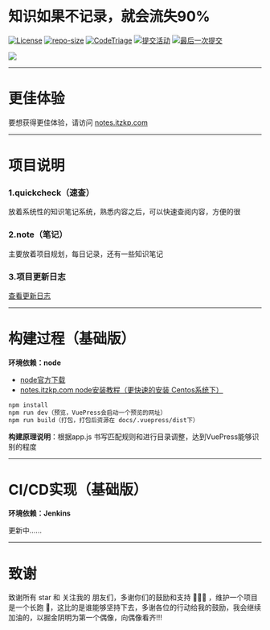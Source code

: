 # 知识如果不记录，就会流失90%

[![License](https://img.shields.io/github/license/zhukunpenglinyutong/notes.svg)](LICENSE)
[![repo-size](https://img.shields.io/github/repo-size/zhukunpenglinyutong/notes.svg)](repo-size)
[![CodeTriage](https://www.codetriage.com/zhukunpenglinyutong/notes/badges/users.svg)](CodeTriage)
[![提交活动](https://img.shields.io/github/commit-activity/m/zhukunpenglinyutong/notes.svg)](提交活动)
[![最后一次提交](https://img.shields.io/github/last-commit/zhukunpenglinyutong/notes.svg)](最后一次提交)

<img src="https://ss0.bdstatic.com/94oJfD_bAAcT8t7mm9GUKT-xh_/timg?image&quality=100&size=b4000_4000&sec=1559637808&di=b2b7de8007a8e1c5e3ea07f3b2ae0192&src=http://5b0988e595225.cdn.sohucs.com/images/20171230/a540bdf43bdc49828f40a8a0e50ae762.jpeg" />

---

# 更佳体验

要想获得更佳体验，请访问 [notes.itzkp.com](https://notes.itzkp.com)

---

# 项目说明

### 1.quickcheck（速查）

放着系统性的知识笔记系统，熟悉内容之后，可以快速查阅内容，方便的很

### 2.note（笔记）

主要放着项目规划，每日记录，还有一些知识笔记

### 3.项目更新日志

[查看更新日志](https://github.com/zhukunpenglinyutong/notes/blob/master/record.md)

---

# 构建过程（基础版）

**环境依赖：node**

- [node官方下载](https://nodejs.org/en/download/)
- [notes.itzkp.com node安装教程（更快速的安装 Centos系统下）](https://notes.itzkp.com/1.quickcheck/3.%E8%BF%90%E7%BB%B4/1.Centos%E4%B8%8B%E5%AE%89%E8%A3%85%E5%90%84%E7%A7%8D%E8%BD%AF%E4%BB%B6.html#_1-%E5%AE%89%E8%A3%85nodejs)

```sh
npm install
npm run dev（预览，VuePress会启动一个预览的网址）
npm run build（打包，打包后资源在 docs/.vuepress/dist下）
```

**构建原理说明**：根据app.js 书写匹配规则和进行目录调整，达到VuePress能够识别的程度

---

# CI/CD实现（基础版）

**环境依赖：Jenkins**

更新中......

---

# 致谢

致谢所有 star 和 关注我的 朋友们，多谢你们的鼓励和支持 🦀🦀🦀 ，维护一个项目是一个长跑 🏃，这比的是谁能够坚持下去，多谢各位的行动给我的鼓励，我会继续加油的，以掘金阴明为第一个偶像，向偶像看齐!!!
